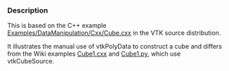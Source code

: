 ### Description

This is based on the C++ example [Examples/DataManipulation/Cxx/Cube.cxx](http://vtk.org/gitweb?p=VTK.git;a=blob;f=Examples/DataManipulation/Cxx/Cube.cxx) in the VTK source distribution.

It illustrates the manual use of vtkPolyData to construct a cube and differs from the Wiki examples [Cube1.cxx](../Cube1) and [Cube1.py](../../../Python/GeometricObjects/Cube1), which use vtkCubeSource.
